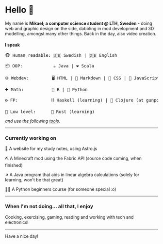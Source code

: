# Hello 👋

My name is **Mikael; a computer science student @ LTH, Sweden** - doing web and graphic design on the side, dabbling in mod development and 3D modelling, amongst many other things. Back in the day, also video creation.

#### I speak
<pre>
🐵 Human readable: 🇸🇪 Swedish | 🇬🇧 English 

📦 OOP:            ☕ Java | ❤️ Scala

🌐 Webdev:         🖥️ HTML | 📃 Markdown | 👔 CSS | 🤖 JavaScript | #️⃣ TypeScript (learning)

➕ Math:           🟰 R | 🐍 Python

⚙️ FP:             ⛓️ Haskell (learning) | 🤯 Clojure (at gunpoint)

🔧 Low level:      🦀 Rust (learning)
</pre>
_and use the following [tools](tools.md)._

---
### Currently working on

📕 A website for my study notes, using Astro.js

⛏️ A Minecraft mod using the Fabric API (source code coming, when finished)

↗️ A Java program that aids in linear algebra calculations (solely for learning, won't be that great)

🧑‍🏫 A Python beginners course (for someone special :o)

---

### When I'm not doing... all that, I enjoy
Cooking, exercising, gaming, reading and working with tech and electronics!

--- 
Have a nice day!
